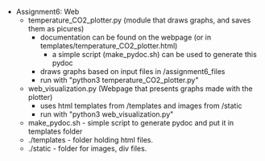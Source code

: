 - Assignment6: Web
  * temperature_CO2_plotter.py (module that draws graphs, and saves them as picures)
    - documentation can be found on the webpage (or in templates/temperature_CO2_plotter.html)
      - a simple script (make_pydoc.sh) can be used to generate this pydoc
    - draws graphs based on input files in /assignment6_files
    - run with "python3 temperature_CO2_plotter.py"
  * web_visualization.py (Webpage that presents graphs made with the plotter)
    - uses html templates from /templates and images from /static
    - run with "python3 web_visualization.py"
  * make_pydoc.sh - simple script to generate pydoc and put it in templates folder
  * ./templates - folder holding html files.
  * ./static - folder for images, div files.